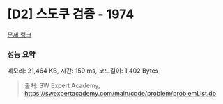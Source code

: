 # [D2] 스도쿠 검증 - 1974 

[문제 링크](https://swexpertacademy.com/main/code/problem/problemDetail.do?contestProbId=AV5Psz16AYEDFAUq) 

### 성능 요약

메모리: 21,464 KB, 시간: 159 ms, 코드길이: 1,402 Bytes



> 출처: SW Expert Academy, https://swexpertacademy.com/main/code/problem/problemList.do